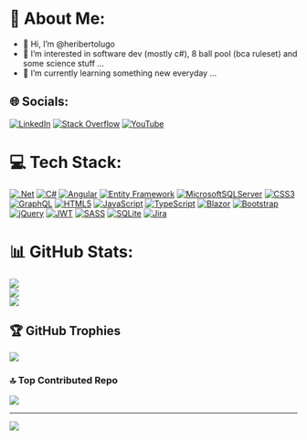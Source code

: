 # 💫 About Me:
- 👋 Hi, I’m @heribertolugo
- 👀 I’m interested in software dev (mostly c#), 8 ball pool (bca ruleset) and some science stuff ...
- 🌱 I’m currently learning something new everyday ...


## 🌐 Socials:
[![LinkedIn](https://img.shields.io/badge/LinkedIn-%230077B5.svg?logo=linkedin&logoColor=white)](https://linkedin.com/in/heriberto-lugo) [![Stack Overflow](https://img.shields.io/badge/-Stackoverflow-FE7A16?logo=stack-overflow&logoColor=white)](https://stackoverflow.com/users/6368401) [![YouTube](https://img.shields.io/badge/YouTube-%23FF0000.svg?logo=YouTube&logoColor=white)](https://youtube.com/@lugoheriberto) 

# 💻 Tech Stack:
[![.Net](https://img.shields.io/badge/.NET-5C2D91?style=flat-square&logo=.net&logoColor=white)](https://github.com/heribertolugo/FileList) [![C#](https://img.shields.io/badge/c%23-%23239120.svg?style=flat-square&logo=csharp&logoColor=white)](https://github.com/heribertolugo/ImageToLockscreen) [![Angular](https://img.shields.io/badge/angular-%23DD0031.svg?style=flat-square&logo=angular&logoColor=white)](https://github.com/heribertolugo/lambda-emissions) [![Entity Framework](https://img.shields.io/badge/-Entity%20Framework-007ACC?style=flat-square)](https://docs.microsoft.com/en-us/ef/core/cli/) [![MicrosoftSQLServer](https://img.shields.io/badge/Microsoft%20SQL%20Server-CC2927?style=flat-square&logo=microsoft%20sql%20server&logoColor=white)](https://learn.microsoft.com/en-us/ssms/install/install) [![CSS3](https://img.shields.io/badge/css3-%231572B6.svg?style=flat-square&logo=css3&logoColor=white)](https://herisoftware.com) [![GraphQL](https://img.shields.io/badge/-GraphQL-E10098?style=flat-square&logo=graphql&logoColor=white)](https://chillicream.com/docs/hotchocolate/v13) [![HTML5](https://img.shields.io/badge/html5-%23E34F26.svg?style=flat-square&logo=html5&logoColor=white)](https://www.w3.org/TR/html5-diff/) [![JavaScript](https://img.shields.io/badge/javascript-%23323330.svg?style=flat-square&logo=javascript&logoColor=%23F7DF1E)](https://github.com/heribertolugo/JavascriptGrid) [![TypeScript](https://img.shields.io/badge/typescript-%23007ACC.svg?style=flat-square&logo=typescript&logoColor=white)](https://github.com/heribertolugo/lambda-emissions) [![Blazor](https://img.shields.io/badge/blazor-%235C2D91.svg?style=flat-square&logo=blazor&logoColor=white)](https://dotnet.microsoft.com/en-us/apps/aspnet/web-apps/blazor) [![Bootstrap](https://img.shields.io/badge/bootstrap-%238511FA.svg?style=flat-square&logo=bootstrap&logoColor=white)](https://herisoftware.com/) [![jQuery](https://img.shields.io/badge/jquery-%230769AD.svg?style=flat-square&logo=jquery&logoColor=white)](https://herisoftware.com/) [![JWT](https://img.shields.io/badge/JWT-black?style=flat-square&logo=JSON%20web%20tokens)](https://jwt.io/) [![SASS](https://img.shields.io/badge/SASS-hotpink.svg?style=flat-square&logo=SASS&logoColor=white)](https://herisoftware.com/) [![SQLite](https://img.shields.io/badge/sqlite-%2307405e.svg?style=flat-square&logo=sqlite&logoColor=white)](https://learn.microsoft.com/en-us/dotnet/standard/data/sqlite/) [![Jira](https://img.shields.io/badge/jira-%230A0FFF.svg?style=flat-square&logo=jira&logoColor=white)](https://www.jira.com/) 
# 📊 GitHub Stats:
![](https://github-readme-stats.vercel.app/api?username=heribertolugo&theme=shadow_blue&hide_border=true&include_all_commits=true&count_private=true)<br/>
![](https://nirzak-streak-stats.vercel.app/?user=heribertolugo&theme=shadow_blue&hide_border=true)<br/>
![](https://github-readme-stats.vercel.app/api/top-langs/?username=heribertolugo&theme=shadow_blue&hide_border=true&include_all_commits=true&count_private=true&layout=compact)

## 🏆 GitHub Trophies
![](https://github-profile-trophy.vercel.app/?username=heribertolugo&theme=nord&no-frame=true&no-bg=true&margin-w=4)

### 🔝 Top Contributed Repo
![](https://github-contributor-stats.vercel.app/api?username=heribertolugo&limit=5&theme=shadow_blue&combine_all_yearly_contributions=true)

---
[![](https://visitcount.itsvg.in/api?id=heribertolugo&icon=2&color=1)](https://visitcount.itsvg.in)

<!-- Proudly created with GPRM ( https://gprm.itsvg.in ) -->
<!--- - 📫 How to reach me ... --->


<!---
heribertolugo/heribertolugo is a ✨ special ✨ repository because its `README.md` (this file) appears on your GitHub profile.
You can click the Preview link to take a look at your changes.
--->
